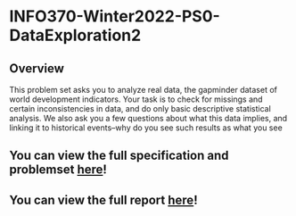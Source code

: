 # INFO370-Winter2022-PS0-DataExploration2

## Overview
This problem set asks you to analyze real data, the gapminder dataset of world development indicators. Your task is to check for missings and certain inconsistencies in data, and do only basic descriptive statistical analysis. We also ask you a few questions about what this data implies, and linking it to historical events–why do you see such results as what you see

## You can view the full specification and problemset [here](https://github.com/zkornas/INFO370-Winter2022-PS0-DataExploration2/blob/main/ps02-descriptive-stats.pdf)!

## You can view the full report [here](https://zkornas.github.io/INFO370-Winter2022-PS02-DataExploration/)!
